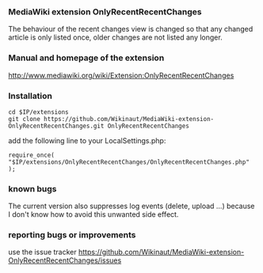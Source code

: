 ### MediaWiki extension OnlyRecentRecentChanges

The behaviour of the recent changes view is changed so that any changed article is only listed once, older changes are not listed any longer.

### Manual and homepage of the extension
http://www.mediawiki.org/wiki/Extension:OnlyRecentRecentChanges

### Installation

```
cd $IP/extensions
git clone https://github.com/Wikinaut/MediaWiki-extension-OnlyRecentRecentChanges.git OnlyRecentRecentChanges
```

add the following line to your LocalSettings.php:

```
require_once( "$IP/extensions/OnlyRecentRecentChanges/OnlyRecentRecentChanges.php" );
```

### known bugs
The current version also suppresses log events (delete, upload ...) because I don't know how to avoid this unwanted side effect.

### reporting bugs or improvements
use the issue tracker https://github.com/Wikinaut/MediaWiki-extension-OnlyRecentRecentChanges/issues
